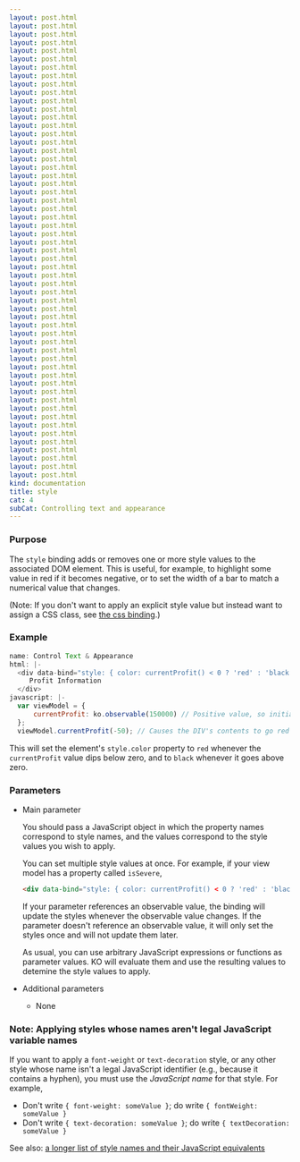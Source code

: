 ```yaml
---
layout: post.html
layout: post.html
layout: post.html
layout: post.html
layout: post.html
layout: post.html
layout: post.html
layout: post.html
layout: post.html
layout: post.html
layout: post.html
layout: post.html
layout: post.html
layout: post.html
layout: post.html
layout: post.html
layout: post.html
layout: post.html
layout: post.html
layout: post.html
layout: post.html
layout: post.html
layout: post.html
layout: post.html
layout: post.html
layout: post.html
layout: post.html
layout: post.html
layout: post.html
layout: post.html
layout: post.html
layout: post.html
layout: post.html
layout: post.html
layout: post.html
layout: post.html
layout: post.html
layout: post.html
layout: post.html
layout: post.html
layout: post.html
layout: post.html
layout: post.html
layout: post.html
layout: post.html
layout: post.html
layout: post.html
layout: post.html
layout: post.html
layout: post.html
layout: post.html
layout: post.html
layout: post.html
layout: post.html
layout: post.html
layout: post.html
kind: documentation
title: style
cat: 4
subCat: Controlling text and appearance
---
```


### Purpose
The `style` binding adds or removes one or more style values to the associated DOM element. This is useful, for example, to highlight some value in red if it becomes negative, or to set the width of a bar to match a numerical value that changes.

(Note: If you don't want to apply an explicit style value but instead want to assign a CSS class, see [the css binding](css-binding.html).)

### Example

```javascript
name: Control Text & Appearance
html: |-
  <div data-bind="style: { color: currentProfit() < 0 ? 'red' : 'black' }">
     Profit Information
  </div>
javascript: |-
  var viewModel = {
      currentProfit: ko.observable(150000) // Positive value, so initially black
  };
  viewModel.currentProfit(-50); // Causes the DIV's contents to go red
```

This will set the element's `style.color` property to `red` whenever the `currentProfit` value dips below zero, and to `black` whenever it goes above zero.

### Parameters

 * Main parameter

   You should pass a JavaScript object in which the property names correspond to style names, and the values correspond to the style values you wish to apply.

   You can set multiple style values at once. For example, if your view model has a property called `isSevere`,

   ```html
   <div data-bind="style: { color: currentProfit() < 0 ? 'red' : 'black', fontWeight: isSevere() ? 'bold' : '' }">...</div>
   ```

   If your parameter references an observable value, the binding will update the styles whenever the observable value changes. If the parameter doesn't reference an observable value, it will only set the styles once and will not update them later.

   As usual, you can use arbitrary JavaScript expressions or functions as parameter values. KO will evaluate them and use the resulting values to detemine the style values to apply.

 * Additional parameters

   * None

### Note: Applying styles whose names aren't legal JavaScript variable names

If you want to apply a `font-weight` or `text-decoration` style, or any other style whose name isn't a legal JavaScript identifier (e.g., because it contains a hyphen), you must use the *JavaScript name* for that style. For example,

* Don't write `{ font-weight: someValue }`; do write `{ fontWeight: someValue }`
* Don't write `{ text-decoration: someValue }`; do write `{ textDecoration: someValue }`

See also: [a longer list of style names and their JavaScript equivalents](http://www.comptechdoc.org/independent/web/cgi/javamanual/javastyle.html)
